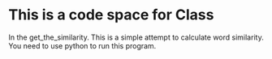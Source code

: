 # This is a code space for Class
In the get_the_similarity.
This is a simple attempt to calculate word similarity.
You need to use python to run this program.
